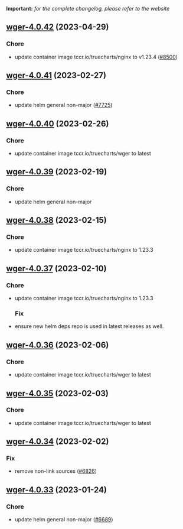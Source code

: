 **Important:**
*for the complete changelog, please refer to the website*




## [wger-4.0.42](https://github.com/truecharts/charts/compare/wger-4.0.41...wger-4.0.42) (2023-04-29)

### Chore

- update container image tccr.io/truecharts/nginx to v1.23.4 ([#8500](https://github.com/truecharts/charts/issues/8500))
  
  


## [wger-4.0.41](https://github.com/truecharts/charts/compare/wger-4.0.40...wger-4.0.41) (2023-02-27)

### Chore

- update helm general non-major ([#7725](https://github.com/truecharts/charts/issues/7725))
  
  


## [wger-4.0.40](https://github.com/truecharts/charts/compare/wger-4.0.39...wger-4.0.40) (2023-02-26)

### Chore

- update container image tccr.io/truecharts/wger to latest
  
  


## [wger-4.0.39](https://github.com/truecharts/charts/compare/wger-4.0.38...wger-4.0.39) (2023-02-19)

### Chore

- update helm general non-major
  
  


## [wger-4.0.38](https://github.com/truecharts/charts/compare/wger-4.0.37...wger-4.0.38) (2023-02-15)

### Chore

- update container image tccr.io/truecharts/nginx to 1.23.3
  
  


## [wger-4.0.37](https://github.com/truecharts/charts/compare/wger-4.0.36...wger-4.0.37) (2023-02-10)

### Chore

- update container image tccr.io/truecharts/nginx to 1.23.3
  
  ### Fix

- ensure new helm deps repo is used in latest releases as well.
  
  


## [wger-4.0.36](https://github.com/truecharts/charts/compare/wger-4.0.35...wger-4.0.36) (2023-02-06)

### Chore

- update container image tccr.io/truecharts/wger to latest
  
  


## [wger-4.0.35](https://github.com/truecharts/charts/compare/wger-4.0.34...wger-4.0.35) (2023-02-03)

### Chore

- update container image tccr.io/truecharts/wger to latest
  
  


## [wger-4.0.34](https://github.com/truecharts/charts/compare/wger-4.0.33...wger-4.0.34) (2023-02-02)

### Fix

- remove non-link sources ([#6826](https://github.com/truecharts/charts/issues/6826))
  
  


## [wger-4.0.33](https://github.com/truecharts/charts/compare/wger-4.0.32...wger-4.0.33) (2023-01-24)

### Chore

- update helm general non-major ([#6689](https://github.com/truecharts/charts/issues/6689))
  
  

